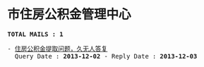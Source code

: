 # 市住房公积金管理中心
<pre><b>TOTAL MAILS : 1</b></pre>
<pre>
- <a href="../../categories/mails/2172.md">住房公积金提取问题，久无人答复</a><br/>  Query Date : <b>2013-12-02</b> - Reply Date : <b>2013-12-03</b>
</pre>
